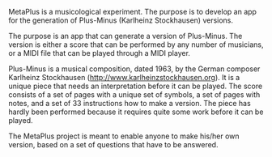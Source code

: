 MetaPlus is a musicological experiment. The purpose is to develop an app for the generation of Plus-Minus (Karlheinz Stockhausen) versions.

The purpose is an app that can generate a version of Plus-Minus. The version is either a score that can be performed by any number of musicians, or a MIDI file that can be played through a MIDI player.

Plus-Minus is a musical composition, dated 1963, by the German composer Karlheinz Stockhausen (http://www.karlheinzstockhausen.org). It is a unique piece that needs an interpretation before it can be played. The score consists of a set of pages with a unique set of symbols, a set of pages with notes, and a set of 33 instructions how to make a version. The piece has hardly been performed because it requires quite some work before it can be played.

The MetaPlus project is meant to enable anyone to make his/her own version, based on a set of questions that have to be answered.
